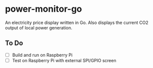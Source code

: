 # power-monitor-go

An electricity price display written in Go. Also displays the current CO2 output of local power generation.

## To Do

- [ ] Build and run on Raspberry Pi
- [ ] Test on Raspberry Pi with external SPI/GPIO screen
